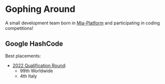 # Gophing Around

A small development team born in [Mia-Platform](https://mia-platform.eu) and participating in coding competitions!

## Google HashCode

Best placements:

 - [2022 Qualification Round](https://github.com/Gophing-Around/qualification-round-2022):
   - 99th Worldwide
   - 4th Italy
